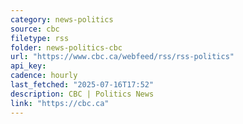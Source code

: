 ```yaml
---
category: news-politics
source: cbc
filetype: rss
folder: news-politics-cbc
url: "https://www.cbc.ca/webfeed/rss/rss-politics"
api_key: 
cadence: hourly
last_fetched: "2025-07-16T17:52"
description: CBC | Politics News
link: "https://cbc.ca"
---
```


